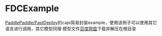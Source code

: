 # FDCExample
[PaddlePaddle/FastDeploy](https://github.com/PaddlePaddle/FastDeploy)的capi简易封装example，使用该例子可以使用其它语言进行调用，其它模型同理
模型文件[百度网盘](https://pan.baidu.com/s/1LPziznc-VFPmjmaxYpkiIw?pwd=f0kf)下载并解压在根目录

